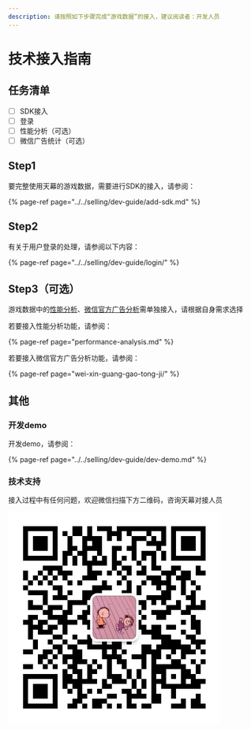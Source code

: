 ```yaml
---
description: 请按照如下步骤完成“游戏数据”的接入，建议阅读者：开发人员
---
```


# 技术接入指南

## 任务清单

* [ ] SDK接入
* [ ] 登录
* [ ] 性能分析（可选）
* [ ] 微信广告统计（可选）

## Step1

要完整使用天幕的游戏数据，需要进行SDK的接入，请参阅：

{% page-ref page="../../selling/dev-guide/add-sdk.md" %}

## Step2

有关于用户登录的处理，请参阅以下内容：

{% page-ref page="../../selling/dev-guide/login/" %}

## Step3（可选）

游戏数据中的[性能分析](../gong-neng-shuo-ming.md#9-xing-neng-fen-xi)、[微信官方广告分析](../gong-neng-shuo-ming.md#5-3-wei-xin-banner-yu-ji-li-shi-pin)需单独接入，请根据自身需求选择

若要接入性能分析功能，请参阅：

{% page-ref page="performance-analysis.md" %}

若要接入微信官方广告分析功能，请参阅：

{% page-ref page="wei-xin-guang-gao-tong-ji/" %}

## 其他

### 开发demo

开发demo，请参阅：

{% page-ref page="../../selling/dev-guide/dev-demo.md" %}

### 技术支持

接入过程中有任何问题，欢迎微信扫描下方二维码，咨询天幕对接人员

![&#x5FAE;&#x4FE1;&#x626B;&#x4E00;&#x626B;&#xFF0C;&#x6DFB;&#x52A0;&#x5929;&#x5E55;&#x5BF9;&#x63A5;&#x4EBA;&#x5458;&#x5FAE;&#x4FE1;](../../.gitbook/assets/wei-xin-tu-pian-20191009150820%20%281%29.jpg)

